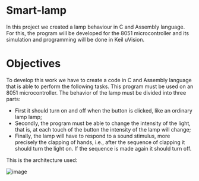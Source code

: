 # Smart-lamp
In this project we created a lamp behaviour in C and Assembly language. For this, the program will be developed for the 8051 microcontroller and its simulation and programming will be done in Keil uVision.
# Objectives
To develop this work we have to create a code in C and Assembly language that is able to perform the following tasks. This program must be used on an 8051 microcontroller. The behavior of the lamp must be divided into three parts:
- First it should turn on and off when the button is clicked, like an ordinary lamp lamp;
- Secondly, the program must be able to change the intensity of the light, that is, at each touch of the button the intensity of the lamp will change;
- Finally, the lamp will have to respond to a sound stimulus, more precisely the clapping of hands, i.e., after the sequence of clapping it should turn the light on. If the sequence is made again it should turn off.

This is the architecture used:


![image](https://github.com/MarcoAbreu2002/Smart-lamp/assets/88538173/01932209-8cdb-4e32-93fd-3d16f40c6c63)

